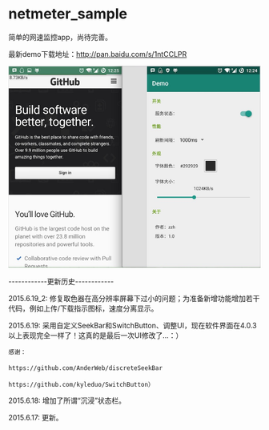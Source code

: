 # netmeter_sample
简单的网速监控app，尚待完善。


最新demo下载地址：http://pan.baidu.com/s/1ntCCLPR


![image](https://github.com/Fromnowon/netmeter_sample/raw/master/Screenshot.png)



------------更新历史------------

2015.6.19_2:
    修复取色器在高分辨率屏幕下过小的问题；为准备新增功能增加若干代码，例如上传/下载指示图标，速度分离显示。


2015.6.19:
    采用自定义SeekBar和SwitchButton、调整UI，现在软件界面在4.0.3以上表现完全一样了！这真的是最后一次UI修改了...：）

    感谢：

    https://github.com/AnderWeb/discreteSeekBar

    https://github.com/kyleduo/SwitchButton）

2015.6.18:
    增加了所谓“沉浸”状态栏。

2015.6.17:
    更新。
